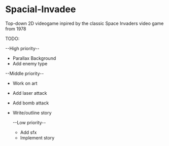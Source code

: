 # Spacial-Invadee
 Top-down 2D videogame inpired by the classic Space Invaders video game from 1978


 TODO: 

  --High priority--
- Parallax Background
- Add enemy type

 --Middle priority--
- Work on art
- Add laser attack
- Add bomb attack
- Write/outline story

  --Low priority-- 
  - Add sfx
  - Implement story
